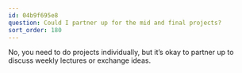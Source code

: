 ```yaml
---
id: 04b9f695e8
question: Could I partner up for the mid and final projects?
sort_order: 180
---
```


No, you need to do projects individually, but it’s okay to partner up to discuss weekly lectures or exchange ideas.